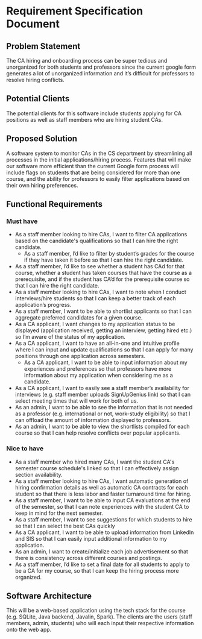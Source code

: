 # **Requirement Specification Document**

## **Problem Statement**

The CA hiring and onboarding process can be super tedious and unorganized for both students and professors since the current google form generates a lot of unorganized information and it’s difficult for professors to resolve hiring conflicts.

## **Potential Clients**

The potential clients for this software include students applying for CA positions as well as staff members who are hiring student CAs.

## **Proposed Solution**

A software system to monitor CAs in the CS department by streamlining all processes in the initial applications/hiring process. Features that will make our software more efficient than the current Google form process will include flags on students that are being considered for more than one course, and the ability for professors to easily filter applications based on their own hiring preferences.

## **Functional Requirements**

### **Must have**

* As a staff member looking to hire CAs, I want to filter CA applications based on the candidate's qualifications so that I can hire the right candidate.
  * As a staff member, I’d like to filter by student’s grades for the course if they have taken it before so that I can hire the right candidate.
* As a staff member, I’d like to see whether a student has CAd for that course, whether a student has taken courses that have the course as a prerequisite, and if the student has CA’d for the prerequisite course so that I can hire the right candidate.
* As a staff member looking to hire CAs, I want to note when I conduct interviews/hire students so that I can keep a better track of each application’s progress.
* As a staff member, I want to be able to shortlist applicants so that I can aggregate preferred candidates for a given course.
* As a CA applicant, I want changes to my application status to be displayed (application received, getting an interview, getting hired etc.) so I’m aware of the status of my application.
* As a CA applicant, I want to have an all-in-one and intuitive profile where I can input and update qualifications so that I can apply for many positions through one application across semesters.
  * As a CA applicant, I want to be able to input information about my experiences and preferences so that professors have more information about my application when considering me as a candidate.
* As a CA applicant, I want to easily see a staff member’s availability for interviews (e.g. staff member uploads SignUpGenius link) so that I can select meeting times that will work for both of us.
* As an admin, I want to be able to see the information that is not needed as a professor (e.g. international or not, work-study eligibility) so that I can offload the amount of information displayed to professors.
* As an admin, I want to be able to view the shortlists compiled for each course so that I can help resolve conflicts over popular applicants.

### **Nice to have**

* As a staff member who hired many CAs, I want the student CA's semester course schedule's linked so that I can effectively assign section availability.
* As a staff member looking to hire CAs, I want automatic generation of hiring confirmation details as well as automatic CA contracts for each student so that there is less labor and faster turnaround time for hiring.
* As a staff member, I want to be able to input CA evaluations at the end of the semester, so that I can note experiences with the student CA to keep in mind for the next semester.
* As a staff member, I want to see suggestions for which students to hire so that I can select the best CAs quickly
* As a CA applicant, I want to be able to upload information from LinkedIn and SIS so that I can easily input additional information to my application.
* As an admin, I want to create/initialize each job advertisement so that there is consistency across different courses and postings.
* As a staff member, I’d like to set a final date for all students to apply to be a CA for my course, so that I can keep the hiring process more organized.

## **Software Architecture**
This will be a web-based application using the tech stack for the course (e.g. SQLite, Java backend, Javalin, Spark). The clients are the users (staff members, admin, students) who will each input their respective information onto the web app.
